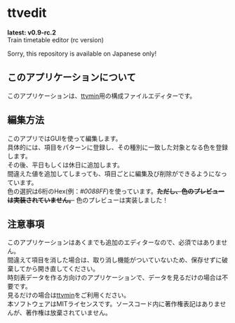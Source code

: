# ttvedit
**latest: v0.9-rc.2**<br>
Train timetable editor (rc version)

Sorry, this repository is available on Japanese only!

## このアプリケーションについて
このアプリケーションは、[ttvmin](https://github.com/rk0exn/ttvmin)用の構成ファイルエディターです。

## 編集方法
このアプリではGUIを使って編集します。<br>
具体的には、項目をパターンに登録し、その種別に一致した対象となる色を登録します。<br>
その後、平日もしくは休日に追加します。<br>
間違えた値を追加してしまっても、項目ごとに編集及び削除ができるようになっています。<br>
色の選択は6桁のHex(例：*#0088FF*)を使っています。~~**ただし、色のプレビューは実装されていません。**~~ 色のプレビューは実装しました！

## 注意事項
このアプリケーションはあくまでも追加のエディターなので、必須ではありません。<br>
間違えて項目を消した場合は、取り消し機能がついていないため、保存せずに破棄してから開き直してください。<br>
時刻表データを作る方向けのアプリケーションで、データを見るだけの場合は不要です。<br>
見るだけの場合は[ttvmin](https://github.com/rk0exn/ttvmin)をご利用ください。<br>
本ソフトウェアはMITライセンスです。ソースコード内に著作権表記はありませんが、著作権は放棄されていません。
